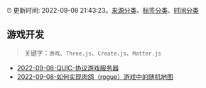 :alarm_clock: 更新时间: 2022-09-08 21:43:23。[来源分类](../README.md)、[标签分类](../TAGS.md)、[时间分类](../TIMELINE.md)

## 游戏开发


> 关键字：`游戏`、`Three.js`、`Create.js`、`Matter.js`



- [2022-09-08-QUIC-协议游戏服务器](https://www.v2ex.com/t/878739) 
- [2022-09-08-如何实现肉鸽（rogue）游戏中的随机地图](https://www.v2ex.com/t/878733) 